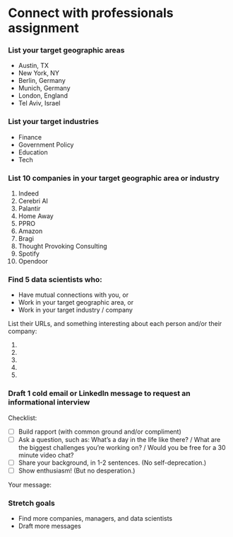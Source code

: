 # Connect with professionals assignment


### List your target geographic areas

- Austin, TX
- New York, NY
- Berlin, Germany
- Munich, Germany
- London, England
- Tel Aviv, Israel


### List your target industries

- Finance
- Government Policy
- Education
- Tech


### List 10 companies in your target geographic area or industry

1. Indeed
2. Cerebri AI
3. Palantir
4. Home Away
5. PPRO
6. Amazon
7. Bragi
8. Thought Provoking Consulting
9. Spotify
10. Opendoor


### Find 5 data scientists who:
- Have mutual connections with you, or
- Work in your target geographic area, or
- Work in your target industry / company

List their URLs, and something interesting about each person and/or their company:

1.
2. 
3. 
4. 
5. 


### Draft 1 cold email or LinkedIn message to request an informational interview

Checklist:

- [ ] Build rapport (with common ground and/or compliment)
- [ ] Ask a question, such as: What’s a day in the life like there? / What are the biggest challenges you’re working on? / Would you be free for a 30 minute video chat?
- [ ] Share your background, in 1-2 sentences. (No self-deprecation.)
- [ ] Show enthusiasm! (But no desperation.)

Your message:





### Stretch goals

- Find more companies, managers, and data scientists
- Draft more messages
